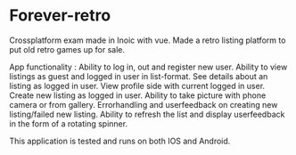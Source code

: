 # Forever-retro
Crossplatform exam made in Inoic with vue. Made a retro listing platform to put old retro games up for sale.

App functionality : 
Ability to log in, out and register new user.
Ability to view listings as guest and logged in user in list-format. 
See details about an listing as logged in user. 
View profile side with current logged in user.
Create new listing as logged in user. Ability to take picture with phone camera or from gallery. 
Errorhandling and userfeedback on creating new listing/failed new listing. 
Ability to refresh the list and display userfeedback in the form of a rotating spinner. 

This application is tested and runs on both IOS and Android. 
